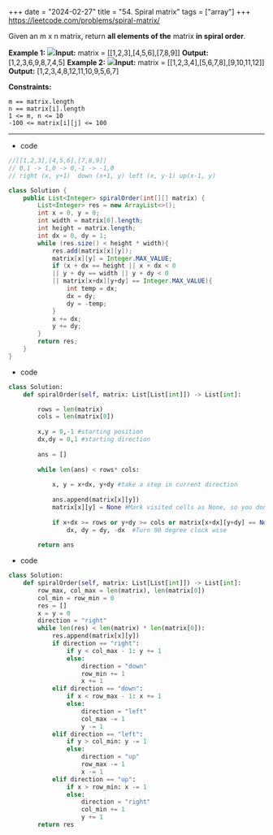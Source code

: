 +++
date = "2024-02-27"
title = "54. Spiral matrix"
tags = ["array"]
+++
https://leetcode.com/problems/spiral-matrix/

Given an m x n matrix, return __all elements of the__ matrix __in spiral order__.
 
**Example 1:**
![](https://assets.leetcode.com/uploads/2020/11/13/spiral1.jpg)**Input:** matrix = [[1,2,3],[4,5,6],[7,8,9]] **Output:** [1,2,3,6,9,8,7,4,5] 
**Example 2:**
![](https://assets.leetcode.com/uploads/2020/11/13/spiral.jpg)**Input:** matrix = [[1,2,3,4],[5,6,7,8],[9,10,11,12]] **Output:** [1,2,3,4,8,12,11,10,9,5,6,7] 
 
**Constraints:**
 	
	m == matrix.length 	
	n == matrix[i].length 	
	1 <= m, n <= 10 	
	-100 <= matrix[i][j] <= 100

---
- code
```java
//[[1,2,3],[4,5,6],[7,8,9]]
// 0,1 -> 1,0 -> 0,-1 -> -1,0
// right (x, y+1)  down (x+1, y) left (x, y-1) up(x-1, y)

class Solution {
    public List<Integer> spiralOrder(int[][] matrix) {
        List<Integer> res = new ArrayList<>();
        int x = 0, y = 0;
        int width = matrix[0].length;
        int height = matrix.length;
        int dx = 0, dy = 1;
        while (res.size() < height * width){
            res.add(matrix[x][y]);
            matrix[x][y] = Integer.MAX_VALUE;
            if (x + dx == height || x + dx < 0
            || y + dy == width || y + dy < 0
            || matrix[x+dx][y+dy] == Integer.MAX_VALUE){
                int temp = dx;
                dx = dy;
                dy = -temp;
            }
            x += dx;
            y += dy;
        }
        return res;
    }
}
```
- code
```py
class Solution:
    def spiralOrder(self, matrix: List[List[int]]) -> List[int]:

        rows = len(matrix)
        cols = len(matrix[0])
        
        x,y = 0,-1 #starting position
        dx,dy = 0,1 #starting direction 
        
        ans = []
        
        while len(ans) < rows* cols:
            
            x, y = x+dx, y+dy #take a step in current direction
            
            ans.append(matrix[x][y])
            matrix[x][y] = None #Mark visited cells as None, so you don't visit them again, Alternatively you can maintain a seperate set to record visited coordinates. 
            
            if x+dx >= rows or y+dy >= cols or matrix[x+dx][y+dy] == None: #Don't visit visited cells again
                dx, dy = dy, -dx  #Turn 90 degree clock wise
                
        return ans

```
- code
```py
class Solution:
    def spiralOrder(self, matrix: List[List[int]]) -> List[int]:
        row_max, col_max = len(matrix), len(matrix[0])
        col_min = row_min = 0
        res = []
        x = y = 0
        direction = "right"
        while len(res) < len(matrix) * len(matrix[0]):
            res.append(matrix[x][y])
            if direction == "right":
                if y < col_max - 1: y += 1
                else: 
                    direction = "down"
                    row_min += 1
                    x += 1
            elif direction == "down":
                if x < row_max - 1: x += 1
                else:
                    direction = "left"
                    col_max -= 1
                    y -= 1
            elif direction == "left":
                if y > col_min: y -= 1
                else:
                    direction = "up"
                    row_max -= 1
                    x -= 1
            elif direction == "up":
                if x > row_min: x -= 1
                else:
                    direction = "right"
                    col_min += 1
                    y += 1
        return res

```
